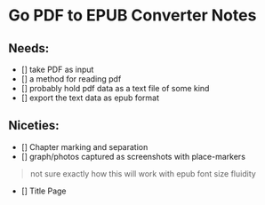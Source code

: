 # Go PDF to EPUB Converter Notes

## Needs: 
- [] take PDF as input
- [] a method for reading pdf
- [] probably hold pdf data as a text file of some kind
- [] export the text data as epub format

## Niceties:
- [] Chapter marking and separation
- [] graph/photos captured as screenshots with place-markers
> not sure exactly how this will work with epub font size fluidity
- [] Title Page
